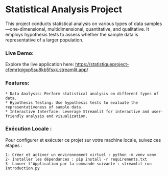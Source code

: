 # Statistical Analysis Project

This project conducts statistical analysis on various types of data samples—one-dimensional, multidimensional, quantitative, and qualitative. It employs hypothesis tests to assess whether the sample data is representative of a larger population.

### Live Demo:

Explore the live application here: https://statistiqueproject-cfemrtqigxp5su8kb5fsxk.streamlit.app/

### Features:

    * Data Analysis: Perform statistical analysis on different types of data.
    * Hypothesis Testing: Use hypothesis tests to evaluate the representativeness of sample data.
    * Interactive Interface: Leverage Streamlit for interactive and user-friendly analysis and visualization.

### Exécution Locale :

Pour configurer et exécuter ce projet sur votre machine locale, suivez ces étapes :

    1- Créer et activer un environnement virtuel : python -m venv venv
    2- Installer les dépendances : pip install -r requirements.txt
    3- Lancer l'Application par la commande suivante : streamlit run Introduction.py

